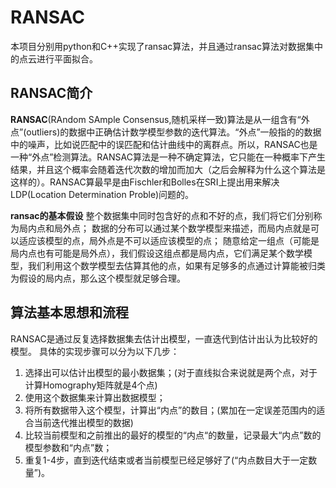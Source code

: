 # RANSAC

本项目分别用python和C++实现了ransac算法，并且通过ransac算法对数据集中的点云进行平面拟合。

## RANSAC简介

**RANSAC**(RAndom SAmple Consensus,随机采样一致)算法是从一组含有“外点”(outliers)的数据中正确估计数学模型参数的迭代算法。“外点”一般指的的数据中的噪声，比如说匹配中的误匹配和估计曲线中的离群点。所以，RANSAC也是一种“外点”检测算法。RANSAC算法是一种不确定算法，它只能在一种概率下产生结果，并且这个概率会随着迭代次数的增加而加大（之后会解释为什么这个算法是这样的）。RANSAC算最早是由Fischler和Bolles在SRI上提出用来解决LDP(Location Determination Proble)问题的。

**ransac的基本假设**
整个数据集中同时包含好的点和不好的点，我们将它们分别称为局内点和局外点；
数据的分布可以通过某个数学模型来描述，而局内点就是可以适应该模型的点，局外点是不可以适应该模型的点；
随意给定一组点（可能是局内点也有可能是局外点），我们假设这组点都是局内点，它们满足某个数学模型，我们利用这个数学模型去估算其他的点，如果有足够多的点通过计算能被归类为假设的局内点，那么这个模型就足够合理。

## 算法基本思想和流程

RANSAC是通过反复选择数据集去估计出模型，一直迭代到估计出认为比较好的模型。
具体的实现步骤可以分为以下几步：

1. 选择出可以估计出模型的最小数据集；(对于直线拟合来说就是两个点，对于计算Homography矩阵就是4个点)
2. 使用这个数据集来计算出数据模型；
3. 将所有数据带入这个模型，计算出“内点”的数目；(累加在一定误差范围内的适合当前迭代推出模型的数据)
4. 比较当前模型和之前推出的最好的模型的“内点“的数量，记录最大“内点”数的模型参数和“内点”数；
5. 重复1-4步，直到迭代结束或者当前模型已经足够好了(“内点数目大于一定数量”)。